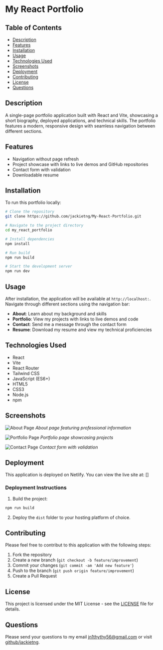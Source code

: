 # My React Portfolio

## Table of Contents
- [Description](#description)
- [Features](#features)
- [Installation](#installation)
- [Usage](#usage)
- [Technologies Used](#technologies-used)
- [Screenshots](#screenshots)
- [Deployment](#deployment)
- [Contributing](#contributing)
- [License](#license)
- [Questions](#questions)

## Description
A single-page portfolio application built with React and Vite, showcasing a short biography, deployed applications, and technical skills. The portfolio features a modern, responsive design with seamless navigation between different sections.

## Features
- Navigation without page refresh
- Project showcase with links to live demos and GitHub repositories
- Contact form with validation
- Downloadable resume

## Installation
To run this portfolio locally:

```bash
# Clone the repository
git clone https://github.com/jackietng/My-React-Portfolio.git

# Navigate to the project directory
cd my_react_portfolio

# Install dependencies
npm install

# Run build
npm run build

# Start the development server
npm run dev
```

## Usage
After installation, the application will be available at `http://localhost:`. Navigate through different sections using the navigation bar:
- **About**: Learn about my background and skills
- **Portfolio**: View my projects with links to live demos and code
- **Contact**: Send me a message through the contact form
- **Resume**: Download my resume and view my technical proficiencies

## Technologies Used
- React
- Vite
- React Router
- Tailwind CSS
- JavaScript (ES6+)
- HTML5
- CSS3
- Node.js
- npm

## Screenshots
![About Page]()
*About page featuring professional information*

![Portfolio Page]()
*Portfolio page showcasing projects*

![Contact Page]()
*Contact form with validation*

## Deployment
This application is deployed on Netlify. You can view the live site at: []

### Deployment Instructions
1. Build the project:
```bash
npm run build
```
2. Deploy the `dist` folder to your hosting platform of choice.

## Contributing
Please feel free to contribut to this application with the following steps: 
1. Fork the repository
2. Create a new branch (`git checkout -b feature/improvement`)
3. Commit your changes (`git commit -am 'Add new feature'`)
4. Push to the branch (`git push origin feature/improvement`)
5. Create a Pull Request

## License
This project is licensed under the MIT License - see the [LICENSE](LICENSE) file for details.

## Questions
Please send your questions to my email [jn1thythy56@gmail.com](mailto:jn1thythy56@gmail.com?subject=[GitHub]%20Dev%20Connect) or visit [github/jackietng](https://github.com/jackietng).